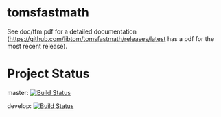 tomsfastmath
============

See doc/tfm.pdf for a detailed documentation (https://github.com/libtom/tomsfastmath/releases/latest has a pdf for the most recent release).


Project Status
==============

master: [![Build Status](https://github.com/libtom/tomsfastmath/actions/workflows/main.yml/badge.svg?branch=master)](https://github.com/libtom/tomsfastmath/actions/workflows/main.yml)

develop: [![Build Status](https://github.com/libtom/tomsfastmath/actions/workflows/main.yml/badge.svg?branch=develop)](https://github.com/libtom/tomsfastmath/actions/workflows/main.yml)
